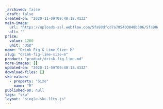 ```yaml
---
_archived: false
_draft: false
created-on: "2020-11-09T09:40:18.413Z"
main-image:
  url: "https://uploads-ssl.webflow.com/5fa90dfcd7a705403848b306/5fa90dfcd7a7057bca48b31c_Drink%201.png"
  alt: ""
price:
  value: 1200
  unit: "USD"
name: "Drink Fig & Lime Size: M"
slug: "drink-fig-lime-size-m"
product: "product/drink-fig-lime.md"
more-images: []
updated-on: "2020-11-09T09:40:18.413Z"
download-files: []
sku-values:
  - property: "Size"
    name: "M"
published-on: null
tags: "sku"
layout: "single-sku.11ty.js"
---
```



